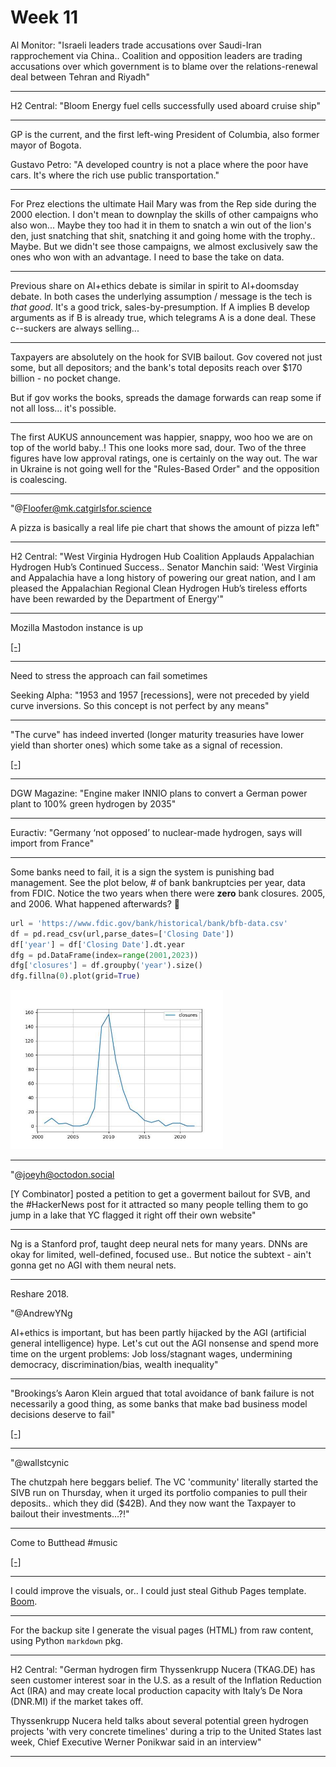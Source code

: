 # Week 11

Al Monitor: "Israeli leaders trade accusations over Saudi-Iran
rapprochement via China.. Coalition and opposition leaders are trading
accusations over which government is to blame over the
relations-renewal deal between Tehran and Riyadh"

---

H2 Central: "Bloom Energy fuel cells successfully used aboard cruise
ship"

---

GP is the current, and the first left-wing President of Columbia, also
former mayor of Bogota.

Gustavo Petro: "A developed country is not a place where the poor have
cars. It's where the rich use public transportation."

---

For Prez elections the ultimate Hail Mary was from the Rep side during
the 2000 election. I don't mean to downplay the skills of other
campaigns who also won... Maybe they too had it in them to snatch a
win out of the lion's den, just snatching that shit, snatching it and
going home with the trophy.. Maybe. But we didn't see those campaigns,
we almost exclusively saw the ones who won with an advantage. I need to
base the take on data.

---

Previous share on AI+ethics debate is similar in spirit to AI+doomsday
debate. In both cases the underlying assumption / message is the tech
is *that good*. It's a good trick, sales-by-presumption. If A implies
B develop arguments as if B is already true, which telegrams A is a
done deal. These c--suckers are always selling...

---

Taxpayers are absolutely on the hook for SVIB bailout. Gov covered not
just some, but all depositors; and the bank's total deposits reach
over $170 billion - no pocket change.

But if gov works the books, spreads the damage forwards can reap some
if not all loss... it's possible. 

---

The first AUKUS announcement was happier, snappy, woo hoo we are on
top of the world baby..! This one looks more sad, dour. Two of the
three figures have low approval ratings, one is certainly on the way
out. The war in Ukraine is not going well for the "Rules-Based Order"
and the opposition is coalescing.

---

"@Floofer@mk.catgirlsfor.science

A pizza is basically a real life pie chart that shows the amount of
pizza left"

---

H2 Central: "West Virginia Hydrogen Hub Coalition Applauds Appalachian
Hydrogen Hub’s Continued Success.. Senator Manchin said: 'West
Virginia and Appalachia have a long history of powering our great
nation, and I am pleased the Appalachian Regional Clean Hydrogen Hub’s
tireless efforts have been rewarded by the Department of Energy'"

---

Mozilla Mastodon instance is up

[[-]](https://mozilla.social/public/local)

---

Need to stress the approach can fail sometimes

Seeking Alpha: "1953 and 1957 [recessions], were not preceded by yield
curve inversions. So this concept is not perfect by any means"

---

"The curve" has indeed inverted (longer maturity treasuries have lower
yield than shorter ones) which some take as a signal of recession. 

[[-]](../../2021/01/stats.html#tcurve)

---

DGW Magazine: "Engine maker INNIO plans to convert a German power
plant to 100% green hydrogen by 2035"

---

Euractiv: "Germany ‘not opposed’ to nuclear-made hydrogen, says will
import from France"

---

Some banks need to fail, it is a sign the system is punishing bad
management. See the plot below, \# of bank bankruptcies per year, data
from FDIC. Notice the two years when there were **zero** bank
closures.  2005, and 2006. What happened afterwards? 🤔

```python
url = 'https://www.fdic.gov/bank/historical/bank/bfb-data.csv'
df = pd.read_csv(url,parse_dates=['Closing Date'])
df['year'] = df['Closing Date'].dt.year
dfg = pd.DataFrame(index=range(2001,2023))
dfg['closures'] = df.groupby('year').size()
dfg.fillna(0).plot(grid=True)
```

<img width='340' src='bank1.jpg'/> 

---

"@joeyh@octodon.social

[Y Combinator] posted a petition to get a goverment bailout for SVB,
and the \#HackerNews post for it attracted so many people telling them
to go jump in a lake that YC flagged it right off their own website"

---

Ng is a Stanford prof, taught deep neural nets for many years. DNNs
are okay for limited, well-defined, focused use.. But notice the
subtext - ain't gonna get no AGI with them neural nets.

---

Reshare 2018.

"@AndrewYNg

AI+ethics is important, but has been partly hijacked by the AGI
(artificial general intelligence) hype. Let's cut out the AGI nonsense
and spend more time on the urgent problems: Job loss/stagnant wages,
undermining democracy, discrimination/bias, wealth inequality"

---

"Brookings’s Aaron Klein argued that total avoidance of bank failure is
not necessarily a good thing, as some banks that make bad business
model decisions deserve to fail"

[[-]](https://www.brookings.edu/2023/03/10/forum-on-the-future-of-the-federal-home-loan-bank-system-highlights-from-the-brookings-and-bu-law-event/)

---

"@wallstcynic

The chutzpah here beggars belief. The VC 'community' literally started
the SIVB run on Thursday, when it urged its portfolio companies to
pull their deposits.. which they did ($42B). And they now want the
Taxpayer to bailout their investments…?!"

---

Come to Butthead \#music

[[-]](https://youtu.be/Iht77cJGRl4)

---

I could improve the visuals, or.. I could just steal Github Pages
template. [Boom](https://muratk5n.codeberg.page/en/).

---

For the backup site I generate the visual pages (HTML) from raw content,
using Python `markdown` pkg. 

---

H2 Central: "German hydrogen firm Thyssenkrupp Nucera (TKAG.DE) has
seen customer interest soar in the U.S. as a result of the Inflation
Reduction Act (IRA) and may create local production capacity with
Italy’s De Nora (DNR.MI) if the market takes off.

Thyssenkrupp Nucera held talks about several potential green hydrogen
projects 'with very concrete timelines' during a trip to the United
States last week, Chief Executive Werner Ponikwar said in an interview"

---

